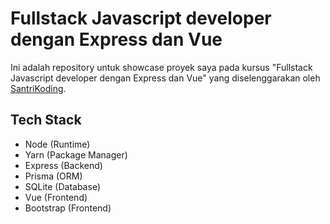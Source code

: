 # Fullstack Javascript developer dengan Express dan Vue

Ini adalah repository untuk showcase proyek saya pada kursus "Fullstack Javascript developer dengan Express dan Vue" yang diselenggarakan oleh [SantriKoding](https://santrikoding.com).

## Tech Stack
- Node (Runtime)
- Yarn (Package Manager)
- Express (Backend)
- Prisma (ORM)
- SQLite (Database)
- Vue (Frontend)
- Bootstrap (Frontend)